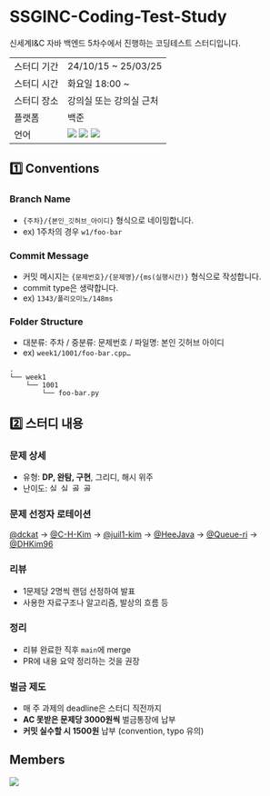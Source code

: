 # SSGINC-Coding-Test-Study
신세계I&C 자바 백엔드 5차수에서 진행하는 코딩테스트 스터디입니다.

<table>
  <tr>
    <td>스터디 기간</td>
    <td>24/10/15 ~ 25/03/25</td>
  </tr>
  <tr>
    <td>스터디 시간</td>
    <td>화요일 18:00 ~</td>
  </tr>
  <tr>
    <td>스터디 장소</td>
    <td>강의실 또는 강의실 근처</td>
  </tr>
  <tr>
    <td>플랫폼</td>
    <td>백준</td>
  </tr>
  <tr>
    <td>언어</td>
    <td>
        <img src="https://img.shields.io/badge/c++-%2300599C.svg?style=for-the-badge&logo=c%2B%2B&logoColor=white">
        <img src="https://img.shields.io/badge/Python-3776AB?style=for-the-badge&logo=python&logoColor=white">
        <img src="https://img.shields.io/badge/java-%23ED8B00.svg?style=for-the-badge&logo=openjdk&logoColor=white">
    </td>
  </tr>
</table>

## 1️⃣ Conventions
### Branch Name
- `{주차}/{본인_깃허브_아이디}` 형식으로 네이밍합니다.
- ex) 1주차의 경우 `w1/foo-bar`

### Commit Message
- 커밋 메시지는 `{문제번호}/{문제명}/{ms(실행시간)}` 형식으로 작성합니다.
- commit type은 생략합니다.
- ex) `1343/폴리오미노/148ms`

### Folder Structure
- 대분류: 주차 / 중분류: 문제번호 / 파일명: 본인 깃허브 아이디
- ex) `week1/1001/foo-bar.cpp…`
```
.
└── week1
    └── 1001
        └── foo-bar.py
```


## 2️⃣ 스터디 내용
### 문제 상세
- 유형: **DP, 완탐, 구현**, 그리디, 해시 위주
- 난이도: 
<img src="https://static.solved.ac/tier_small/9.svg" alt="실버2" style="width:16px;height:auto;"> <img src="https://static.solved.ac/tier_small/10.svg" alt="실버1" style="width:16px;height:auto;"> <img src="https://static.solved.ac/tier_small/11.svg" alt="골드5" style="width:16px;height:auto;"> <img src="https://static.solved.ac/tier_small/12.svg" alt="골드4" style="width:16px;height:auto;">

### 문제 선정자 로테이션
[@dckat](https://github.com/dckat) -> 
[@C-H-Kim](https://github.com/C-H-Kim) -> 
[@juil1-kim](https://github.com/juil1-kim) -> 
[@HeeJava](https://github.com/HeeJava) -> 
[@Queue-ri](https://github.com/Queue-ri) -> 
[@DHKim96](https://github.com/DHKim96)

### 리뷰
- 1문제당 2명씩 랜덤 선정하여 발표
- 사용한 자료구조나 알고리즘, 발상의 흐름 등

### 정리
- 리뷰 완료한 직후 `main`에 merge
- PR에 내용 요약 정리하는 것을 권장

### 벌금 제도
- 매 주 과제의 deadline은 스터디 직전까지
- **AC 못받은 문제당 3000원씩** 벌금통장에 납부
- **커밋 실수할 시 1500원** 납부 (convention, typo 유의)


## Members

<a href="https://github.com/SSGINCStudy/coding-test-study/graphs/contributors">
  <img src="https://contrib.rocks/image?repo=SSGINCStudy/coding-test-study" />
</a>